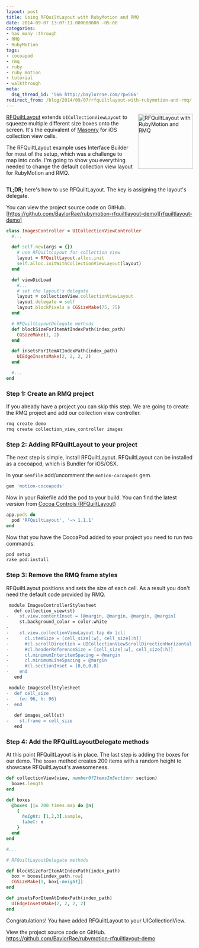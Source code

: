 ```yaml
---
layout: post
title: Using RFQuiltLayout with RubyMotion and RMQ
date: 2014-09-07 13:07:11.000000000 -05:00
categories:
- has_many :through
- RMQ
- RubyMotion
tags:
- cocoapod
- rmq
- ruby
- ruby motion
- tutorial
- walkthrough
meta:
  dsq_thread_id: '566 http://baylorrae.com/?p=566'
redirect_from: /blog/2014/09/07/rfquiltlayout-with-rubymotion-and-rmq/
---
```


<img class="alignleft size-medium wp-image-594" style="float: right; margin-left: 15px; width: 148px;" src="{{ site.baseurl }}/assets/Screen-Shot-2014-09-08-at-10.24.13-AM-180x300.png" alt="RFQuiltLayout with RubyMotion and RMQ" />

[RFQuiltLayout][rfquiltlayout] extends `UICollectionViewLayout` to squeeze
multiple different size boxes onto the screen. It's the equivalent of
[Masonry][masonry] for iOS collection view cells.

The RFQuiltLayout example uses Interface Builder for most of the setup, which
was a challenge to map into code. I'm going to show you everything needed to
change the default collection view layout for RubyMotion and RMQ.

<div style="clear: both;"></div>

**TL;DR;** here's how to use RFQuiltLayout. The key is assigning the layout's delegate.

You can view the project source code on GitHub.<br>
[https://github.com/BaylorRae/rubymotion-rfquiltlayout-demo][rfquiltlayout-demo]

```ruby
class ImagesController < UICollectionViewController
  #...

  def self.new(args = {})
    # use RFQuiltLayout for collection view
    layout = RFQuiltLayout.alloc.init
    self.alloc.initWithCollectionViewLayout(layout)
  end

  def viewDidLoad
    #...
    # set the layout's delegate
    layout = collectionView.collectionViewLayout
    layout.delegate = self
    layout.blockPixels = CGSizeMake(75, 75)
  end

  # RFQuiltLayoutDelegate methods
  def blockSizeForItemAtIndexPath(index_path)
    CGSizeMake(1, 2)
  end

  def insetsForItemAtIndexPath(index_path)
    UIEdgeInsetsMake(2, 2, 2, 2)
  end

  #...
end
```

### Step 1: Create an RMQ project

If you already have a project you can skip this step. We are going to create the
RMQ project and add our collection view controller.

```bash
rmq create demo
rmq create collection_view_controller images
```

### Step 2: Adding RFQuiltLayout to your project

The next step is simple, install RFQuiltLayout. RFQuiltLayout can be installed
as a cocoapod, which is Bundler for iOS/OSX.

In your `Gemfile` add/uncomment the `motion-cocoapods` gem.

```ruby
gem 'motion-cocoapods'
```

Now in your Rakefile add the pod to your build. You can find the latest version
from [Cocoa Controls (RFQuiltLayout)][cocoa_controls_rfquilt_layout]

```ruby
app.pods do
  pod 'RFQuiltLayout', '~> 1.1.1'
end
```

Now that you have the CocoaPod added to your project you need to run two
commands.

```bash
pod setup
rake pod:install
```

### Step 3: Remove the RMQ frame styles

RFQuiltLayout positions and sets the size of each cell. As a result you don't need the default code provided by RMQ.

```diff
 module ImagesControllerStylesheet
   def collection_view(st)
-    st.view.contentInset = [@margin, @margin, @margin, @margin]
     st.background_color = color.white
-
-    st.view.collectionViewLayout.tap do |cl|
-      cl.itemSize = [cell_size[:w], cell_size[:h]]
-      #cl.scrollDirection = UICollectionViewScrollDirectionHorizontal
-      #cl.headerReferenceSize = [cell_size[:w], cell_size[:h]]
-      cl.minimumInteritemSpacing = @margin
-      cl.minimumLineSpacing = @margin
-      #cl.sectionInset = [0,0,0,0]
-    end
   end
```

```diff
 module ImagesCellStylesheet
-  def cell_size
-    {w: 96, h: 96}
-  end
-
   def images_cell(st)
-    st.frame = cell_size
   end
```

### Step 4: Add the RFQuiltLayoutDelegate methods

At this point RFQuiltLayout is in place. The last step is adding the boxes for
our demo. The `boxes` method creates 200 items with a random height to showcase
RFQuiltLayout's awesomeness.

```ruby
def collectionView(view, numberOfItemsInSection: section)
  boxes.length
end

def boxes
  @boxes ||= 200.times.map do |n|
    {
      height: [1,2,3].sample,
      label: n
    }
  end
end

#...

# RFQuiltLayoutDelegate methods

def blockSizeForItemAtIndexPath(index_path)
  box = boxes[index_path.row]
  CGSizeMake(1, box[:height])
end

def insetsForItemAtIndexPath(index_path)
  UIEdgeInsetsMake(2, 2, 2, 2)
end
```


Congratulations! You have added RFQuiltLayout to your UICollectionView.

View the project source code on GitHub.<br>
<a href="https://github.com/BaylorRae/rubymotion-rfquiltlayout-demo">https://github.com/BaylorRae/rubymotion-rfquiltlayout-demo</a>

[rfquiltlayout]: https://github.com/bryceredd/RFQuiltLayout
[masonry]: http://masonry.desandro.com/
[RFQuiltLayout-demo]: https://github.com/BaylorRae/rubymotion-rfquiltlayout-demo
[cocoa_controls_rfquilt_layout]: https://www.cocoacontrols.com/controls/rfquiltlayout

